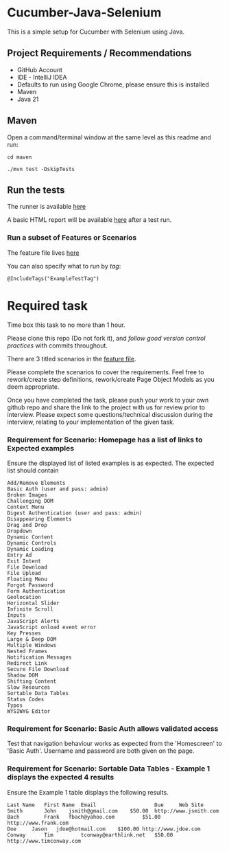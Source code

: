 # Cucumber-Java-Selenium

This is a simple setup for Cucumber with Selenium using Java.

## Project Requirements / Recommendations

- GitHub Account
- IDE - IntelliJ IDEA
- Defaults to run using Google Chrome, please ensure this is installed
- Maven
- Java 21

## Maven

Open a command/terminal window at the same level as this readme and run:

`cd maven`

`./mvn test -DskipTests`

## Run the tests

The runner is available [here](maven/src/test/java/io/cucumber/skeleton/RunCucumberTest.java)

A basic HTML report will be available [here](maven/target/cucumber-report/cucumber.html) after a test run.

### Run a subset of Features or Scenarios

The feature file lives [here](maven/src/test/resources/io/cucumber/skeleton/theInternet.feature)

You can also specify what to run by *tag*:

    @IncludeTags("ExampleTestTag")

# Required task

Time box this task to no more than 1 hour.

Please clone this repo (Do not fork it), and *follow good version control practices* with commits throughout.

There are 3 titled scenarios in the [feature file](maven/src/test/resources/io/cucumber/skeleton/theInternet.feature).

Please complete the scenarios to cover the requirements. Feel free to rework/create step definitions, rework/create Page Object Models as you deem appropriate.

Once you have completed the task, please push your work to your own github repo and share the link to the project with us for review prior to interview. Please expect some questions/technical discussion during the interview, relating to your implementation of the given task.

### Requirement for Scenario: Homepage has a list of links to Expected examples

Ensure the displayed list of listed examples is as expected. The expected list should contain 

```A/B Testing
Add/Remove Elements
Basic Auth (user and pass: admin)
Broken Images
Challenging DOM
Context Menu
Digest Authentication (user and pass: admin)
Disappearing Elements
Drag and Drop
Dropdown
Dynamic Content
Dynamic Controls
Dynamic Loading
Entry Ad
Exit Intent
File Download
File Upload
Floating Menu
Forgot Password
Form Authentication
Geolocation
Horizontal Slider
Infinite Scroll
Inputs
JavaScript Alerts
JavaScript onload event error
Key Presses
Large & Deep DOM
Multiple Windows
Nested Frames
Notification Messages
Redirect Link
Secure File Download
Shadow DOM
Shifting Content
Slow Resources
Sortable Data Tables
Status Codes
Typos
WYSIWYG Editor
```

### Requirement for Scenario: Basic Auth allows validated access

Test that navigation behaviour works as expected from the 'Homescreen' to 'Basic Auth'. Username and password are both given on the page.

### Requirement for Scenario: Sortable Data Tables - Example 1 displays the expected 4 results

Ensure the Example 1 table displays the following results.

```
Last Name   First Name  Email                   Due     Web Site
Smith	    John	jsmith@gmail.com	$50.00	http://www.jsmith.com
Bach	    Frank	fbach@yahoo.com	        $51.00	http://www.frank.com
Doe	    Jason	jdoe@hotmail.com	$100.00	http://www.jdoe.com
Conway	    Tim	        tconway@earthlink.net	$50.00	http://www.timconway.com
```